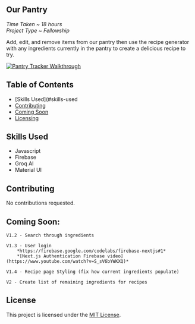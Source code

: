 ## Our Pantry
*Time Taken ~ 18 hours*<br/>
*Project Type ~ Fellowship*

Add, edit, and remove items from our pantry then use the recipe generator with any ingredients currently in the pantry to create a delicious recipe to try.

[![Pantry Tracker Walkthrough](https://img.youtube.com/vi/QW0GLhunAM4/0.jpg)](https://www.youtube.com/watch?v=QW0GLhunAM4)

## Table of Contents
- [Skills Used](#skills-used
- [Contributing](#contributing)
- [Coming Soon](#coming-soon)
- [Licensing](#licensing)

## Skills Used

- Javascript
- Firebase
- Groq AI
- Material UI

## Contributing

No contributions requested.

## Coming Soon:

    V1.2 - Search through ingredients
    
    V1.3 - User login
        *https://firebase.google.com/codelabs/firebase-nextjs#1*
        *[Next.js Authentication Firebase video](https://www.youtube.com/watch?v=S_sV6bYWKXQ)*
        
    V1.4 - Recipe page Styling (fix how current ingredients populate)

    V2 - Create list of remaining ingredients for recipes

## License
This project is licensed under the [MIT License](LICENSE).
